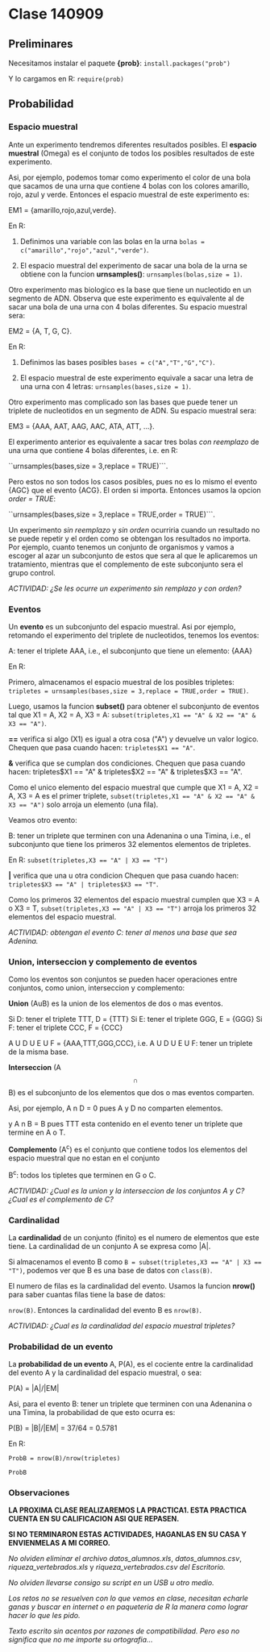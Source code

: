 # Clase 140909

## Preliminares

Necesitamos instalar el paquete **{prob}**: ```install.packages("prob")```

Y lo cargamos en R: ```require(prob)```


## Probabilidad

### Espacio muestral

Ante un experimento tendremos diferentes resultados posibles. El **espacio muestral** (Omega) es el conjunto de todos los posibles resultados de este experimento. 

Asi, por ejemplo, podemos tomar como experimento el color de una bola que sacamos de una urna que contiene 4 bolas con los colores amarillo, rojo, azul y verde. Entonces el espacio muestral de este experimento es:

EM1 = {amarillo,rojo,azul,verde}.

En R:

1. Definimos una variable con las bolas en la urna ```bolas = c("amarillo","rojo","azul","verde")```.

2. El espacio muestral del experimento de sacar una bola de la urna se obtiene con la funcion **urnsamples()**: ```urnsamples(bolas,size = 1)```.

Otro experimento mas biologico es la base que tiene un nucleotido en un segmento de ADN. Observa que este experimento es equivalente al de sacar una bola de una urna con 4 bolas diferentes. Su espacio muestral sera:

EM2 = {A, T, G, C}.

En R:

1. Definimos las bases posibles ```bases = c("A","T","G","C")```.

2. El espacio muestral de este experimento equivale a sacar una letra de una urna con 4 letras: ```urnsamples(bases,size = 1)```.

Otro experimento mas complicado son las bases que puede tener un triplete de nucleotidos en un segmento de ADN. Su espacio muestral sera:

EM3 = {AAA, AAT, AAG, AAC, ATA, ATT, ...}.

El experimento anterior es equivalente a sacar tres bolas _con reemplazo_ de una urna que contiene 4 bolas diferentes, i.e. en R:

``urnsamples(bases,size = 3,replace = TRUE)```.

Pero estos no son todos los casos posibles, pues no es lo mismo el evento {AGC} que el evento {ACG}. El orden si importa. Entonces usamos la opcion _order = TRUE_: 

``urnsamples(bases,size = 3,replace = TRUE,order = TRUE)```.

Un experimento _sin reemplazo_ y _sin orden_ ocurriria cuando un resultado no se puede repetir y el orden como se obtengan los resultados no importa. Por ejemplo, cuanto tenemos un conjunto de organismos y vamos a escoger al azar un subconjunto de estos que sera al que le aplicaremos un tratamiento, mientras que el complemento de este subconjunto sera el grupo control.

_ACTIVIDAD: ¿Se les ocurre un experimento sin remplazo y con orden?_

### Eventos

Un **evento** es un subconjunto del espacio muestral. Asi por ejemplo, retomando el experimento del triplete de nucleotidos, tenemos los eventos:

A: tener el triplete AAA, i.e., el subconjunto que tiene un elemento: {AAA}

En R: 

Primero, almacenamos el espacio muestral de los posibles tripletes: ```tripletes = urnsamples(bases,size = 3,replace = TRUE,order = TRUE)```.

Luego, usamos la funcion **subset()** para obtener el subconjunto de eventos tal que X1 = A, X2 = A, X3 = A: ```subset(tripletes,X1 == "A" & X2 == "A" & X3 == "A")```. 

**==** verifica si algo (X1) es igual a otra cosa ("A") y devuelve un valor logico. Chequen que pasa cuando hacen: ```tripletes$X1 == "A"```.

**&** verifica que se cumplan dos condiciones. Chequen que pasa cuando hacen: tripletes$X1 == "A" & tripletes$X2 == "A" & tripletes$X3 == "A".

Como el unico elemento del espacio muestral que cumple que X1 = A, X2 = A, X3 = A es el primer triplete, ```subset(tripletes,X1 == "A" & X2 == "A" & X3 == "A")``` solo arroja un elemento (una fila).

Veamos otro evento:

B: tener un triplete que terminen con una Adenanina o una Timina, i.e., el subconjunto que tiene los primeros 32 elementos elementos de tripletes.

En R: ```subset(tripletes,X3 == "A" | X3 == "T")```

**|** verifica que una u otra condicion Chequen que pasa cuando hacen: ```tripletes$X3 == "A" | tripletes$X3 == "T"```.

Como los primeros 32 elementos del espacio muestral cumplen que X3 = A o X3 = T, ```subset(tripletes,X3 == "A" | X3 == "T")``` arroja los primeros 32 elementos del espacio muestral.

_ACTIVIDAD: obtengan el evento C: tener al menos una base que sea Adenina._

### Union, interseccion y complemento de eventos

Como los eventos son conjuntos se pueden hacer operaciones entre conjuntos, como union, interseccion y complemento:

**Union** (AuB) es la union de los elementos de dos o mas eventos.

Si D: tener el triplete TTT, D = {TTT}
Si E: tener el triplete GGG, E = {GGG}
Si F: tener el triplete CCC, F = {CCC}

A U D U E U F = {AAA,TTT,GGG,CCC}, i.e. A U D U E U F: tener un triplete de la misma base.

**Interseccion** (A$$\cap$$B) es el subconjunto de los elementos que dos o mas eventos comparten.

Asi, por ejemplo, A n D = 0 pues A y D no comparten elementos.

y A n B = B pues TTT esta contenido en el evento tener un triplete que termine en A o T.

**Complemento** (A<sup>c</sup>) es el conjunto que contiene todos los elementos del espacio muestral que no estan en el conjunto

B<sup>c</sup>: todos los tipletes que terminen en G o C.

_ACTIVIDAD: ¿Cual es la union y la interseccion de los conjuntos A y C? ¿Cual es el complemento de C?_


### Cardinalidad

La **cardinalidad** de un conjunto (finito) es el numero de elementos que este tiene. La cardinalidad de un conjunto A se expresa como |A|.

Si almacenamos el evento B como ```B = subset(tripletes,X3 == "A" | X3 == "T")```, podemos ver que B es una base de datos con ```class(B)```. 

El numero de filas es la cardinalidad del evento. Usamos la funcion **nrow()** para saber cuantas filas tiene la base de datos:

```nrow(B)```. Entonces la cardinalidad del evento B es ```nrow(B)```.

_ACTIVIDAD: ¿Cual es la cardinalidad del espacio muestral tripletes?_

### Probabilidad de un evento

La **probabilidad de un evento** A, P(A), es el cociente entre la cardinalidad del evento A y la cardinalidad del espacio muestral, o sea:

P(A) = |A|/|EM|

Asi, para el evento B: tener un triplete que terminen con una Adenanina o una Timina, la probabilidad de que esto ocurra es:

P(B) = |B|/|EM| = 37/64 = 0.5781

En R:

```ProbB = nrow(B)/nrow(tripletes)```

```ProbB```


### Observaciones

**LA PROXIMA CLASE REALIZAREMOS LA PRACTICA1. ESTA PRACTICA CUENTA EN SU CALIFICACION ASI QUE REPASEN.**

**SI NO TERMINARON ESTAS ACTIVIDADES, HAGANLAS EN SU CASA Y ENVIENMELAS A MI CORREO.**

_No olviden eliminar el archivo_ *datos_alumnos.xls*, *datos_alumnos.csv*, *riqueza_vertebrados.xls* y *riqueza_vertebrados.csv* _del Escritorio._

_No olviden llevarse consigo su script en un USB u otro medio._

_Los retos no se resuelven con lo que vemos en clase, necesitan echarle ganas y buscar en internet o en paqueteria de R la manera como lograr hacer lo que les pido._

_Texto escrito sin acentos por razones de compatibilidad. Pero eso no significa que no me importe su ortografia..._

